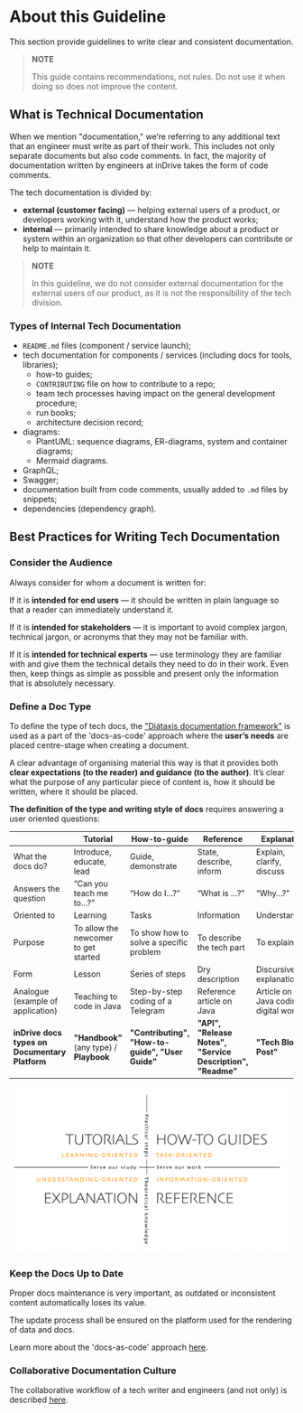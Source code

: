 # About this Guideline

This section provide guidelines to write clear and consistent documentation.

> **NOTE**
>
> This guide contains recommendations, not rules. Do not use it when doing so does not improve the content.


## What is Technical Documentation

When we mention "documentation," we’re referring to any additional text that an engineer must write as part of their work. This includes not only separate documents but also code comments. In fact, the majority of documentation written by engineers at inDrive takes the form of code comments.

The tech documentation is divided by:

* **external (customer facing)** — helping external users of a product, or developers working with it, understand how the product works;
* **internal** — primarily intended to share knowledge about a product or system within an organization so that other developers can contribute or help to maintain it.

>**NOTE**
> 
> In this guideline, we do not consider external documentation for the external users of our product, as it is not the responsibility of the tech division.


### Types of Internal Tech Documentation

* `README.md` files (component / service launch);
* tech documentation for components / services (including docs for tools, libraries);
  * how-to guides;
  * `CONTRIBUTING` file on how to contribute to a repo;
  * team tech processes having impact on the general development procedure;
  * run books;
  * architecture decision record;
* diagrams:
    * PlantUML: sequence diagrams, ER-diagrams, system and container diagrams;
    * Mermaid diagrams.
* GraphQL;
* Swagger;
* documentation built from code comments, usually added to `.md` files by snippets;
* dependencies (dependency graph).


## Best Practices for Writing Tech Documentation


### Consider the Audience

Always consider for whom a document is written for:

If it is **intended for end users** — it should be written in plain language so that a reader can immediately understand it.

If it is **intended for stakeholders** — it is important to avoid complex jargon, technical jargon, or acronyms that they may not be familiar with.

If it is **intended for technical experts** — use terminology they are familiar with and give them the technical details they need to do in their work. Even then, keep things as simple as possible and present only the information that is absolutely necessary.


### Define a Doc Type

To define the type of tech docs, the ["Diátaxis documentation framework"](https://diataxis.fr) is used as a part of the 'docs-as-code' approach where the **user’s needs** are placed centre-stage when creating a document.

A clear advantage of organising material this way is that it provides both **clear expectations (to the reader) and guidance (to the author)**. It’s clear what the purpose of any particular piece of content is, how it should be written, where it should be placed.

**The definition of the type and writing style of docs** requires answering a user oriented questions:

|  | Tutorial | How-to-guide | Reference | Explanation |
| --- | --- | --- | --- | --- |
| What the docs do? | Introduce, educate, lead | Guide, demonstrate | State, describe, inform | Explain, clarify, discuss |
| Answers the question | “Can you teach me to…?” | “How do I…?” | “What is ...?” | “Why…?” |
| Oriented to | Learning | Tasks | Information | Understanding |
| Purpose | To allow the newcomer to get started | To show how to solve a specific problem | To describe the tech part | To explain |
| Form | Lesson | Series of steps | Dry description | Discursive explanation |
| Analogue (example of application) | Teaching to code in Java | Step-by-step coding of a Telegram | Reference article on Java | Article on Java coding in digital world |
| **inDrive docs types on Documentary Platform** | **"Handbook"** (any type)  / **Playbook** | **"Contributing", "How-to-guide", "User Guide"** | **"API", "Release Notes", "Service Description", "Readme"** | **"Tech Blog Post"** |

![Docs Types Structure](../../docs/image/documentation-types-diagram.png "Docs Types Structure")


### Keep the Docs Up to Date

Proper docs maintenance is very important, as outdated or inconsistent content automatically loses its value.

The update process shall be ensured on the platform used for the rendering of data and docs.

Learn more about the 'docs-as-code' approach [here](documentation-workflow.md).


### Collaborative Documentation Culture

The collaborative workflow of a tech writer and engineers (and not only) is described [here](documentation-workflow.md).





